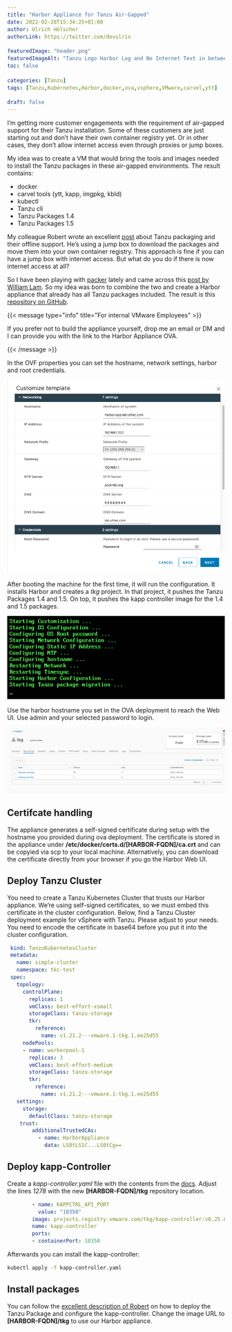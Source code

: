 ```yaml
---
title: "Harbor Appliance for Tanzu Air-Gapped"
date: 2022-02-28T15:34:25+01:00  
author: Ulrich Hölscher
authorLink: https://twitter.com/devulrix

featuredImage: "header.png"
featuredImageAlt: "Tanzu Logo Harbor Log and No Internet Text in between"
toc: false

categories: [Tanzu]
tags: [Tanzu,Kubernetes,Harbor,docker,ova,vsphere,VMware,carvel,ytt]

draft: false
---
```


I’m getting more customer engagements with the requirement of air-gapped support for their Tanzu installation. Some of these customers are just starting out and don’t have their own container registry yet. Or in other cases, they don’t allow internet access even through proxies or jump boxes. 

My idea was to create a VM that would bring the tools and images needed to install the Tanzu packages in these air-gapped environments. The result contains:

* docker
* carvel tools (ytt, kapp, imgpkg, kbld)
* kubectl
* Tanzu cli
* Tanzu Packages 1.4
* Tanzu Packages 1.5

My colleague Robert wrote an excellent [post](https://rguske.github.io/post/deploy-tanzu-packages-from-a-private-registry/) about Tanzu packaging and their offline support. He’s using a jump box to download the packages and move them into your own container registry. This approach is fine if you can have a jump box with internet access. But what do you do if there is now internet access at all? 

So I have been playing with [packer](https://www.packer.io/) lately and came across this [post by William Lam](https://williamlam.com/2021/07/packer-reference-for-vmware-harbor-virtual-appliance.html). So my idea was born to combine the two and create a Harbor appliance that already has all Tanzu packages included. The result is this [repository on GitHub](https://github.com/devulrix/harbor-appliance). 

{{< message type="info" title="For internal VMware Employees" >}}

If you prefer not to build the appliance yourself, drop me an email or DM and I can provide you with the link to the Harbor Appliance OVA.

{{< /message >}}

In the OVF properties you can set the hostname, network settings, harbor and root credentials.

![Harbor OVA settings for network and credentials](ova-settings.png)

After booting the machine for the first time, it will run the configuration. It installs Harbor and creates a *tkg* project. In that project, it pushes the Tanzu Packages 1.4 and 1.5. On top, it pushes the kapp controller image for the 1.4 and 1.5 packages.

![Harbor OVA initial boot sequence and setting up the repos](ova-setup.png)

Use the harbor hostname you set in the OVA deployment to reach the Web UI. Use admin and your selected password to login.

![Harbor tkg project containing the Tanzu packages](tkg-project.png)

## Certifcate handling

The appliance generates a self-signed certificate during setup with the hostname you provided during ova deployment. The certificate is stored in the appliance under **/etc/docker/certs.d/[HARBOR-FQDN]/ca.crt** and can be copyied via scp to your local machine. Alternatively, you can download the certificate directly from your browser if you go the Harbor Web UI.

## Deploy Tanzu Cluster

You need to create a Tanzu Kubernetes Cluster that trusts our Harbor appliance. We’re using self-signed certificates, so we must embed this certificate in the cluster configuration. Below, find a Tanzu Cluster deployment example for vSphere with Tanzu. Please adjust to your needs. You need to encode the certificate in base64 before you put it into the cluster configuration.

```yaml {linenos=table,hl_lines=[25,26,27,28],linenostart=1}
 kind: TanzuKubernetesCluster
 metadata:
   name: simple-cluster
   namespace: tkc-test
 spec:
   topology:
     controlPlane:
       replicas: 1
       vmClass: best-effort-xsmall
       storageClass: tanzu-storage
       tkr:
         reference:
           name: v1.21.2---vmware.1-tkg.1.ee25d55
     nodePools:
     - name: workerpool-1
       replicas: 3
       vmClass: best-effort-medium
       storageClass: tanzu-storage
       tkr:
         reference:
           name: v1.21.2---vmware.1-tkg.1.ee25d55
   settings:
     storage:
       defaultClass: tanzu-storage
    trust:
        additionalTrustedCAs:
          - name: HarborAppliance
            data: LS0tLS1C...LS0tCg==
```

## Deploy kapp-Controller

Create a *kapp-controller.yaml* file with the contents from the [docs](https://docs.vmware.com/en/VMware-Tanzu-Kubernetes-Grid/1.4/vmware-tanzu-kubernetes-grid-14/GUID-packages-prep-tkgs-kapp.html#kapp-controller). Adjust the lines *1278* with the new **[HARBOR-FQDN]/tkg** repository location.

```yaml {linenos=table,hl_lines=[3],linenostart=1276}
        - name: KAPPCTRL_API_PORT
          value: "10350"
        image: projects.registry.vmware.com/tkg/kapp-controller:v0.25.0_vmware.1
        name: kapp-controller
        ports:
        - containerPort: 10350
```

Afterwards you can install the kapp-controller: 

```bash {linenos=false,linenostart=1}
kubectl apply -f kapp-controller.yaml
```

## Install packages

You can follow the [excellent description of Robert](https://rguske.github.io/post/deploy-tanzu-packages-from-a-private-registry/#install-the-kapp-controller) on how to deploy the Tanzu Package and configure the kapp-controller. Change the image URL to **[HARBOR-FQDN]/tkg** to use our Harbor appliance.